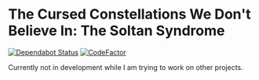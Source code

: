 # The Cursed Constellations We Don't Believe In: The Soltan Syndrome

[![Dependabot Status](https://api.dependabot.com/badges/status?host=github&repo=Coppertine/TCC.Installer)](https://dependabot.com) [![CodeFactor](https://www.codefactor.io/repository/github/coppertine/tcc.installer/badge)](https://www.codefactor.io/repository/github/coppertine/tcc.installer) 

Currently not in development while I am trying to work on other projects.
